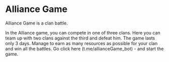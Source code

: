 # Alliance Game

Alliance Game is a clan battle. 

In the Alliance game, you can compete in one of three clans. Here you can team up with  two clans against the third and defeat him.
The game lasts only 3 days. Manage to earn as many resources as possible for your clan and win all the battles. Go click here (t.me/allianceGame_bot) - and start the game.

